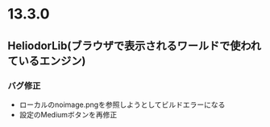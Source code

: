 # 13.3.0

## HeliodorLib(ブラウザで表示されるワールドで使われているエンジン)

### バグ修正
- ローカルのnoimage.pngを参照しようとしてビルドエラーになる
- 設定のMediumボタンを再修正


